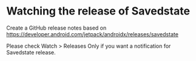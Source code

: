 # Watching the release of Savedstate

Create a GitHub release notes based on https://developer.android.com/jetpack/androidx/releases/savedstate

Please check Watch > Releases Only if you want a notification for Savedstate release.
